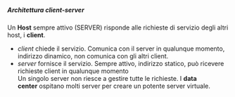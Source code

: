 ##### Architettura client-server

Un **Host** sempre attivo (SERVER) risponde alle richieste di servizio degli altri host, i **client**.

-   _client_ chiede il servizio. Comunica con il server in qualunque momento, indirizzo dinamico, non comunica con gli altri client.
-   _server_ fornisce il servizio. Sempre attivo, indirizzo statico, può ricevere richieste client in qualunque momento  
    Un singolo server non riesce a gestire tutte le richieste. I **data center** ospitano molti server per creare un potente server virtuale.